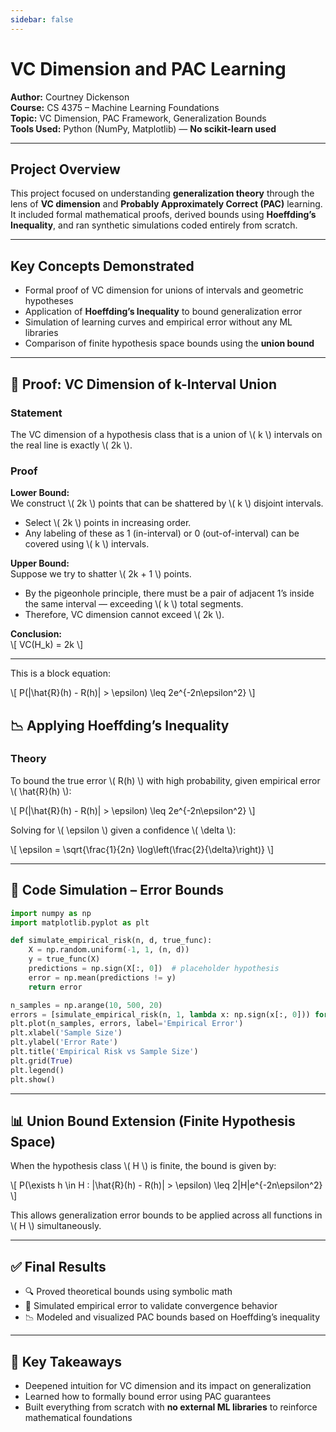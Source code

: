 ```yaml
---
sidebar: false
---
```


# VC Dimension and PAC Learning

**Author:** Courtney Dickenson  
**Course:** CS 4375 – Machine Learning Foundations  
**Topic:** VC Dimension, PAC Framework, Generalization Bounds  
**Tools Used:** Python (NumPy, Matplotlib) — **No scikit-learn used**

---

## Project Overview

This project focused on understanding **generalization theory** through the lens of **VC dimension** and **Probably Approximately Correct (PAC)** learning. It included formal mathematical proofs, derived bounds using **Hoeffding’s Inequality**, and ran synthetic simulations coded entirely from scratch.

---

## Key Concepts Demonstrated

* Formal proof of VC dimension for unions of intervals and geometric hypotheses  
* Application of **Hoeffding’s Inequality** to bound generalization error  
* Simulation of learning curves and empirical error without any ML libraries  
* Comparison of finite hypothesis space bounds using the **union bound**

---

## 📐 Proof: VC Dimension of k-Interval Union

### Statement

The VC dimension of a hypothesis class that is a union of \\( k \\) intervals on the real line is exactly \\( 2k \\).

### Proof

**Lower Bound:**  
We construct \\( 2k \\) points that can be shattered by \\( k \\) disjoint intervals.

* Select \\( 2k \\) points in increasing order.  
* Any labeling of these as 1 (in-interval) or 0 (out-of-interval) can be covered using \\( k \\) intervals.

**Upper Bound:**  
Suppose we try to shatter \\( 2k + 1 \\) points.

* By the pigeonhole principle, there must be a pair of adjacent 1’s inside the same interval — exceeding \\( k \\) total segments.  
* Therefore, VC dimension cannot exceed \\( 2k \\).

**Conclusion:**  
\\[
VC(H_k) = 2k
\\]

---

This is a block equation:

\\[
P(|\\hat{R}(h) - R(h)| > \\epsilon) \\leq 2e^{-2n\\epsilon^2}
\\]

## 📉 Applying Hoeffding’s Inequality

### Theory

To bound the true error \\( R(h) \\) with high probability, given empirical error \\( \hat{R}(h) \\):

\\[
P(|\hat{R}(h) - R(h)| > \epsilon) \leq 2e^{-2n\epsilon^2}
\\]

Solving for \\( \epsilon \\) given a confidence \\( \delta \\):

\\[
\epsilon = \sqrt{\frac{1}{2n} \log\left(\frac{2}{\delta}\right)}
\\]

---

## 🧪 Code Simulation – Error Bounds

```python
import numpy as np
import matplotlib.pyplot as plt

def simulate_empirical_risk(n, d, true_func):
    X = np.random.uniform(-1, 1, (n, d))
    y = true_func(X)
    predictions = np.sign(X[:, 0])  # placeholder hypothesis
    error = np.mean(predictions != y)
    return error

n_samples = np.arange(10, 500, 20)
errors = [simulate_empirical_risk(n, 1, lambda x: np.sign(x[:, 0])) for n in n_samples]
plt.plot(n_samples, errors, label='Empirical Error')
plt.xlabel('Sample Size')
plt.ylabel('Error Rate')
plt.title('Empirical Risk vs Sample Size')
plt.grid(True)
plt.legend()
plt.show()
```

---

## 📊 Union Bound Extension (Finite Hypothesis Space)

When the hypothesis class \\( H \\) is finite, the bound is given by:

\\[
P(\exists h \in H : |\hat{R}(h) - R(h)| > \epsilon) \leq 2|H|e^{-2n\epsilon^2}
\\]

This allows generalization error bounds to be applied across all functions in \\( H \\) simultaneously.

---

## ✅ Final Results

* 🔍 Proved theoretical bounds using symbolic math  
* 🧪 Simulated empirical error to validate convergence behavior  
* 📉 Modeled and visualized PAC bounds based on Hoeffding’s inequality

---

## 💬 Key Takeaways

* Deepened intuition for VC dimension and its impact on generalization  
* Learned how to formally bound error using PAC guarantees  
* Built everything from scratch with **no external ML libraries** to reinforce mathematical foundations
